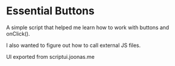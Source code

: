# Essential Buttons

A simple script that helped me learn how to work with buttons and onClick().

I also wanted to figure out how to call external JS files.

UI exported from scriptui.joonas.me

